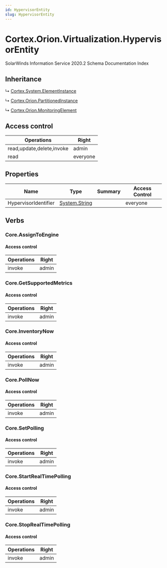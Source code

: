 ```yaml
---
id: HypervisorEntity
slug: HypervisorEntity
---
```


# Cortex.Orion.Virtualization.HypervisorEntity

SolarWinds Information Service 2020.2 Schema Documentation Index

## Inheritance

↳ [Cortex.System.ElementInstance](./../Cortex.System/ElementInstance)

↳ [Cortex.Orion.PartitionedInstance](./../Cortex.Orion/PartitionedInstance)

↳ [Cortex.Orion.MonitoringElement](./../Cortex.Orion/MonitoringElement)

## Access control

| Operations | Right |
| ------ | ------ |
| read,update,delete,invoke | admin |
| read | everyone |

## Properties

| Name | Type | Summary | Access Control |
| ------ | ------ | ------ | ------ |
| HypervisorIdentifier | [System.String](https://docs.microsoft.com/en-us/dotnet/api/system.string) |  | everyone |

## Verbs

### Core.AssignToEngine

#### Access control

| Operations | Right |
| ------ | ------ |
| invoke | admin |

### Core.GetSupportedMetrics

#### Access control

| Operations | Right |
| ------ | ------ |
| invoke | admin |

### Core.InventoryNow

#### Access control

| Operations | Right |
| ------ | ------ |
| invoke | admin |

### Core.PollNow

#### Access control

| Operations | Right |
| ------ | ------ |
| invoke | admin |

### Core.SetPolling

#### Access control

| Operations | Right |
| ------ | ------ |
| invoke | admin |

### Core.StartRealTimePolling

#### Access control

| Operations | Right |
| ------ | ------ |
| invoke | admin |

### Core.StopRealTimePolling

#### Access control

| Operations | Right |
| ------ | ------ |
| invoke | admin |


